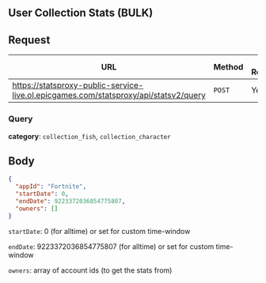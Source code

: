 ## User Collection Stats (BULK)

## Request
| URL | Method | Auth Required |
| - | - | - |
| https://statsproxy-public-service-live.ol.epicgames.com/statsproxy/api/statsv2/query | `POST` | Yes |

### Query

**category**: `collection_fish`, `collection_character`

## Body

```json
{
  "appId": "Fortnite",
  "startDate": 0,
  "endDate": 9223372036854775807,
  "owners": []
}
```

``startDate``: 0 (for alltime) or set for custom time-window

``endDate``: 9223372036854775807 (for alltime) or set for custom time-window

``owners``: array of account ids (to get the stats from)
